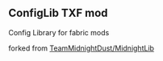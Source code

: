 <h2><strong>ConfigLib TXF mod</strong></h2>

Config Library for fabric mods

forked from <a href="https://github.com/TeamMidnightDust/MidnightLib" target="_blank">TeamMidnightDust/MidnightLib</a>